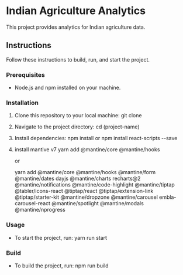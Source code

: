 # Indian Agriculture Analytics

This project provides analytics for Indian agriculture data.

## Instructions

Follow these instructions to build, run, and start the project.

### Prerequisites
- Node.js and npm installed on your machine.

### Installation
1. Clone this repository to your local machine:
git clone <repository-url>

2. Navigate to the project directory:
cd (project-name)

3. Install dependencies:
npm install 
or 
npm install react-scripts --save

4. install mantive v7
   yarn add @mantine/core @mantine/hooks

   or

   yarn add @mantine/core @mantine/hooks @mantine/form @mantine/dates dayjs @mantine/charts recharts@2 @mantine/notifications @mantine/code-highlight @mantine/tiptap @tabler/icons-react @tiptap/react @tiptap/extension-link @tiptap/starter-kit @mantine/dropzone @mantine/carousel embla-carousel-react @mantine/spotlight @mantine/modals @mantine/nprogress


### Usage
- To start the project, run:
   yarn run start

   
### Build
- To build the project, run:
   npm run build
